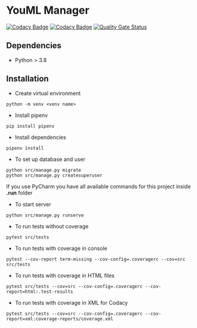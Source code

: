 # YouML Manager

[![Codacy Badge](https://app.codacy.com/project/badge/Grade/e58e5d43af804c68a911b1cf7e44d789)](https://www.codacy.com/gh/pablobascunana/youml-manager/dashboard?utm_source=github.com&amp;utm_medium=referral&amp;utm_content=pablobascunana/youml-manager&amp;utm_campaign=Badge_Grade)
[![Codacy Badge](https://app.codacy.com/project/badge/Coverage/e58e5d43af804c68a911b1cf7e44d789)](https://www.codacy.com/gh/pablobascunana/youml-manager/dashboard?utm_source=github.com&utm_medium=referral&utm_content=pablobascunana/youml-manager&utm_campaign=Badge_Coverage)
[![Quality Gate Status](https://sonarcloud.io/api/project_badges/measure?project=youml-manager&metric=alert_status)](https://sonarcloud.io/summary/new_code?id=youml-manager)


## Dependencies

*  Python > 3.8

## Installation

* Create virtual environment

```shell
python -m venv <venv name>
```

* Install pipenv

```shell
pip install pipenv
```

* Install dependencies

```shell
pipenv install
```

* To set up database and user

```shell
python src/manage.py migrate
python src/manage.py createsuperuser
```

If you use PyCharm you have all available commands for this project inside **.run** folder

* To start server

```shell
python src/manage.py runserve
```

* To run tests without coverage

```shell
pytest src/tests
```

* To run tests with coverage in console

```shell
pytest --cov-report term-missing --cov-config=.coveragerc --cov=src src/tests
```

* To run tests with coverage in HTML files

```shell
pytest src/tests --cov=src --cov-config=.coveragerc --cov-report=html:.test-results
```

* To run tests with coverage in XML for Codacy

```shell
pytest src/tests --cov=src --cov-config=.coveragerc --cov-report=xml:coverage-reports/coverage.xml
```
